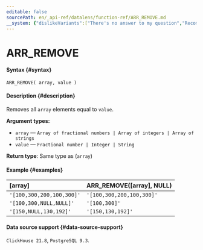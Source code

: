 ```yaml
---
editable: false
sourcePath: en/_api-ref/datalens/function-ref/ARR_REMOVE.md
__system: {"dislikeVariants":["There's no answer to my question","Recommendations aren't helpful","Content does not match the title","Other"]}
---
```


# ARR_REMOVE



#### Syntax {#syntax}


```
ARR_REMOVE( array, value )
```

#### Description {#description}
Removes all `array` elements equal to `value`.

**Argument types:**
- `array` — `Array of fractional numbers | Array of integers | Array of strings`
- `value` — `Fractional number | Integer | String`


**Return type**: Same type as (`array`)

#### Example {#examples}



| **[array]**               | **ARR_REMOVE([array], NULL)**   |
|:--------------------------|:--------------------------------|
| `'[100,300,200,100,300]'` | `'[100,300,200,100,300]'`       |
| `'[100,300,NULL,NULL]'`   | `'[100,300]'`                   |
| `'[150,NULL,130,192]'`    | `'[150,130,192]'`               |




#### Data source support {#data-source-support}

`ClickHouse 21.8`, `PostgreSQL 9.3`.

